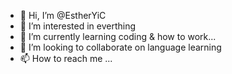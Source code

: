 - 👋 Hi, I’m @EstherYiC
- 👀 I’m interested in everthing
- 🌱 I’m currently learning coding & how to work...
- 💞️ I’m looking to collaborate on language learning 
- 📫 How to reach me ...

<!---
EstherYiC/EstherYiC is a ✨ special ✨ repository because its `README.md` (this file) appears on your GitHub profile.
You can click the Preview link to take a look at your changes.
--->
